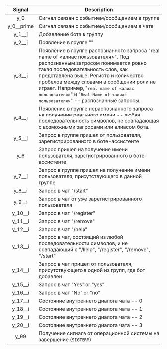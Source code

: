 |Signal|Description|
|:---:|---|
|y_0|Сигнал cвязан с событием/сообщением в группе|
|y_0__prime|Сигнал cвязан с событием/сообщением в чате|
|y_1__j|Добавление бота в группу|
|y_2__j|Появление в группе "<bot alias>"|
|y_3__j|Появление в группе распознанного запроса "real name of <алиас пользователя>". Под распознанным запросом понимается ровно такая последовательность слов, как представлена выше. Регистр и количество пробелов между словами в сообщении роли не играет. Например, "<tt>real name of <алиас пользователя></tt>" и "<tt>Real    Name   of  <алиас пользователя></tt>" -- распознанные запросы.|
|y_4__j|Появление в группе нераспознанного запроса на получение реального имени -- любая последовательность символов, не совпадающая с возможными запросами или алиасом бота.|
|y_5__j|Запрос в группе пришел от пользователя, зарегистрированного в боте-ассистенте|
|y_6|Запрос пришел на получение имени пользователя, зарегистрированного в боте-ассистенте|
|y_7__j|Запрос в группе пришел на получение имени пользователя, присутствующего в данной группе|
|y_8__i|Запрос в чат "/start"|
|y_9__i|Запрос в чат от уже зарегистрированного пользователя|
|y_10__i|Запрос в чат "/register"|
|y_11__i|Запрос в чат "/remove"|
|y_12__i|Запрос в чат "/help"|
|y_13__i|Запрос в чат, состоящий из любой последовательности символов, и не совпадающий с "/help", "/register", "/remove", "/start"|
|y_14__i|Запрос в чат пришел от пользователя, присутствующего в одной из групп, где бот добавлен|
|y_15__i|Запрос в чат "Yes" or "yes"|
|y_16__i|Запрос в чат "No" or "no"|
|y_17__i|Cостояние внутреннего диалога чата -- 0|
|y_18__i|Cостояние внутреннего диалога чата -- 1|
|y_19__i|Cостояние внутреннего диалога чата -- 2|
|y_20__i|Cостояние внутреннего диалога чата -- 3|
|y_99|Получение сигнала от операционной системы на завершение (`SIGTERM`)|
